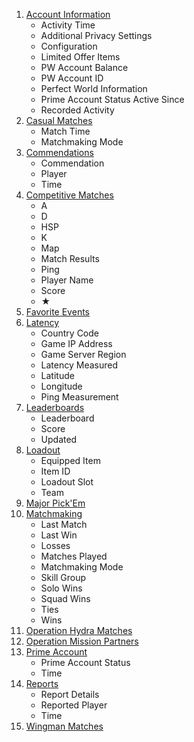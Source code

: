 1. [Account Information](https://steamcommunity.com/my/gcpd/730?tab=accountmain)
    * Activity Time
    * Additional Privacy Settings
    * Configuration
    * Limited Offer Items
    * PW Account Balance
    * PW Account ID
    * Perfect World Information
    * Prime Account Status Active Since
    * Recorded Activity
2. [Casual Matches](https://steamcommunity.com/my/gcpd/730?tab=matchhistorycasual)
    * Match Time
    * Matchmaking Mode
3. [Commendations](https://steamcommunity.com/my/gcpd/730?tab=playercommends)
    * Commendation
    * Player
    * Time
4. [Competitive Matches](https://steamcommunity.com/my/gcpd/730?tab=matchhistorycompetitive)
    * A
    * D
    * HSP
    * K
    * Map
    * Match Results
    * Ping
    * Player Name
    * Score
    * ★
5. [Favorite Events](https://steamcommunity.com/my/gcpd/730?tab=eventschedulefavorites)
6. [Latency](https://steamcommunity.com/my/gcpd/730?tab=latency)
    * Country Code
    * Game IP Address
    * Game Server Region
    * Latency Measured
    * Latitude
    * Longitude
    * Ping Measurement
7. [Leaderboards](https://steamcommunity.com/my/gcpd/730?tab=leaderboards)
    * Leaderboard
    * Score
    * Updated
8. [Loadout](https://steamcommunity.com/my/gcpd/730?tab=loadout)
    * Equipped Item
    * Item ID
    * Loadout Slot
    * Team
9. [Major Pick'Em](https://steamcommunity.com/my/gcpd/730?tab=majors)
10. [Matchmaking](https://steamcommunity.com/my/gcpd/730?tab=matchmaking)
    * Last Match
    * Last Win
    * Losses
    * Matches Played
    * Matchmaking Mode
    * Skill Group
    * Solo Wins
    * Squad Wins
    * Ties
    * Wins
11. [Operation Hydra Matches](https://steamcommunity.com/my/gcpd/730?tab=matchhistoryophydra)
12. [Operation Mission Partners](https://steamcommunity.com/my/gcpd/730?tab=missioncoplay)
13. [Prime Account](https://steamcommunity.com/my/gcpd/730?tab=primeaccount)
    * Prime Account Status
    * Time
14. [Reports](https://steamcommunity.com/my/gcpd/730?tab=playerreports)
    * Report Details
    * Reported Player
    * Time
15. [Wingman Matches](https://steamcommunity.com/my/gcpd/730?tab=matchhistorywingman)
